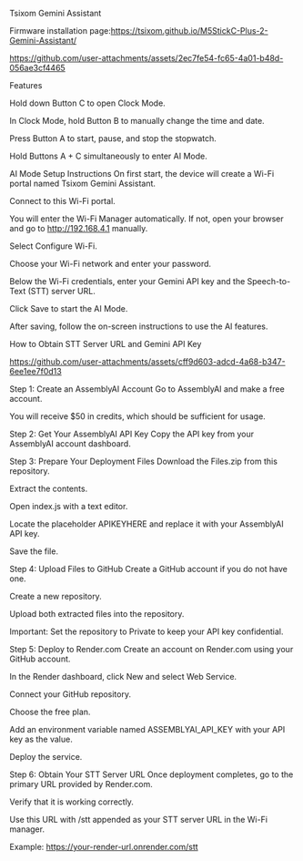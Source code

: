 Tsixom Gemini Assistant

Firmware installation page:https://tsixom.github.io/M5StickC-Plus-2-Gemini-Assistant/

https://github.com/user-attachments/assets/2ec7fe54-fc65-4a01-b48d-056ae3cf4465



Features


Hold down Button C to open Clock Mode.

In Clock Mode, hold Button B to manually change the time and date.

Press Button A to start, pause, and stop the stopwatch.

Hold Buttons A + C simultaneously to enter AI Mode.

AI Mode Setup Instructions
On first start, the device will create a Wi-Fi portal named Tsixom Gemini Assistant.

Connect to this Wi-Fi portal.

You will enter the Wi-Fi Manager automatically. If not, open your browser and go to http://192.168.4.1 manually.

Select Configure Wi-Fi.

Choose your Wi-Fi network and enter your password.

Below the Wi-Fi credentials, enter your Gemini API key and the Speech-to-Text (STT) server URL.

Click Save to start the AI Mode.

After saving, follow the on-screen instructions to use the AI features.

How to Obtain STT Server URL and Gemini API Key

https://github.com/user-attachments/assets/cff9d603-adcd-4a68-b347-6ee1ee7f0d13

Step 1: Create an AssemblyAI Account
Go to AssemblyAI and make a free account.

You will receive $50 in credits, which should be sufficient for usage.

Step 2: Get Your AssemblyAI API Key
Copy the API key from your AssemblyAI account dashboard.

Step 3: Prepare Your Deployment Files
Download the Files.zip from this repository.

Extract the contents.

Open index.js with a text editor.

Locate the placeholder APIKEYHERE and replace it with your AssemblyAI API key.

Save the file.

Step 4: Upload Files to GitHub
Create a GitHub account if you do not have one.

Create a new repository.

Upload both extracted files into the repository.

Important: Set the repository to Private to keep your API key confidential.

Step 5: Deploy to Render.com
Create an account on Render.com using your GitHub account.

In the Render dashboard, click New and select Web Service.

Connect your GitHub repository.

Choose the free plan.

Add an environment variable named ASSEMBLYAI_API_KEY with your API key as the value.

Deploy the service.

Step 6: Obtain Your STT Server URL
Once deployment completes, go to the primary URL provided by Render.com.

Verify that it is working correctly.

Use this URL with /stt appended as your STT server URL in the Wi-Fi manager.

Example: https://your-render-url.onrender.com/stt
